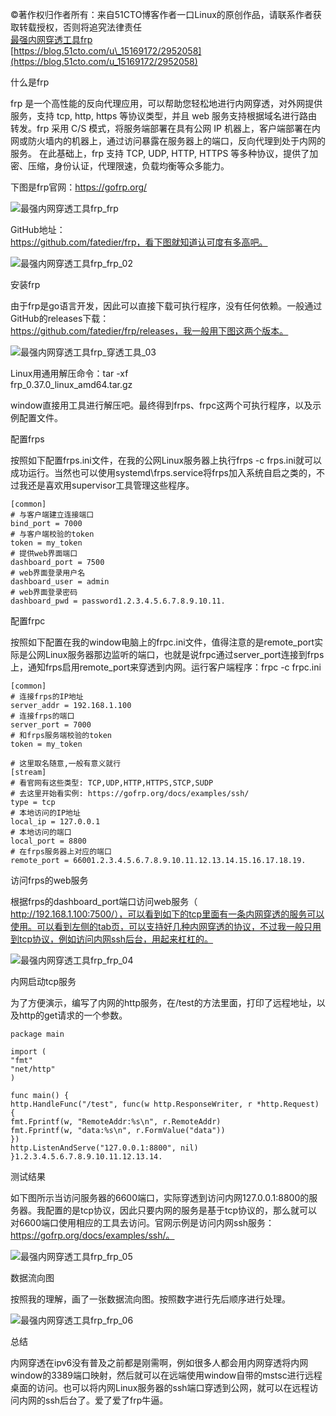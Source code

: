 ©著作权归作者所有：来自51CTO博客作者一口Linux的原创作品，请联系作者获取转载授权，否则将追究法律责任  
[最强内网穿透工具frp](https://blog.51cto.com/u_15169172/2952058)  
[https://blog.51cto.com/u\_15169172/2952058](https://blog.51cto.com/u_15169172/2952058)

什么是frp

frp 是一个高性能的反向代理应用，可以帮助您轻松地进行内网穿透，对外网提供服务，支持 tcp, http, https 等协议类型，并且 web 服务支持根据域名进行路由转发。frp 采用 C/S 模式，将服务端部署在具有公网 IP 机器上，客户端部署在内网或防火墙内的机器上，通过访问暴露在服务器上的端口，反向代理到处于内网的服务。 在此基础上，frp 支持 TCP, UDP, HTTP, HTTPS 等多种协议，提供了加密、压缩，身份认证，代理限速，负载均衡等众多能力。

下图是frp官网：https://gofrp.org/

![最强内网穿透工具frp_frp](https://s7.51cto.com/images/blog/202106/28/f94c3628b4b2c2d3f14f158b8097fc23.png?x-oss-process=image/watermark,size_16,text_QDUxQ1RP5Y2a5a6i,color_FFFFFF,t_100,g_se,x_10,y_10,shadow_90,type_ZmFuZ3poZW5naGVpdGk=)

GitHub地址：  
https://github.com/fatedier/frp，看下图就知道认可度有多高吧。

![最强内网穿透工具frp_frp_02](https://s8.51cto.com/images/blog/202106/28/423760c70a0edaf89a6f9019877e4f41.png?x-oss-process=image/watermark,size_16,text_QDUxQ1RP5Y2a5a6i,color_FFFFFF,t_100,g_se,x_10,y_10,shadow_90,type_ZmFuZ3poZW5naGVpdGk=)

安装frp

由于frp是go语言开发，因此可以直接下载可执行程序，没有任何依赖。一般通过GitHub的releases下载：  
https://github.com/fatedier/frp/releases，我一般用下图这两个版本。

![最强内网穿透工具frp_穿透工具_03](https://s3.51cto.com/images/blog/202106/28/9be213f78abadda1611bfe0cf052cbc2.png?x-oss-process=image/watermark,size_16,text_QDUxQ1RP5Y2a5a6i,color_FFFFFF,t_100,g_se,x_10,y_10,shadow_90,type_ZmFuZ3poZW5naGVpdGk=)

Linux用通用解压命令：tar -xf  
frp\_0.37.0\_linux\_amd64.tar.gz

window直接用工具进行解压吧。最终得到frps、frpc这两个可执行程序，以及示例配置文件。

配置frps

按照如下配置frps.ini文件，在我的公网Linux服务器上执行frps -c frps.ini就可以成功运行。当然也可以使用systemd\\frps.service将frps加入系统自启之类的，不过我还是喜欢用supervisor工具管理这些程序。

```
[common]
# 与客户端建立连接端口
bind_port = 7000
# 与客户端校验的token
token = my_token
# 提供web界面端口
dashboard_port = 7500
# web界面登录用户名
dashboard_user = admin
# web界面登录密码
dashboard_pwd = password1.2.3.4.5.6.7.8.9.10.11.
```

配置frpc

按照如下配置在我的window电脑上的frpc.ini文件，值得注意的是remote\_port实际是公网Linux服务器那边监听的端口，也就是说frpc通过server\_port连接到frps上，通知frps启用remote\_port来穿透到内网。运行客户端程序：frpc -c frpc.ini

```
[common]
# 连接frps的IP地址
server_addr = 192.168.1.100
# 连接frps的端口
server_port = 7000
# 和frps服务端校验的token
token = my_token

# 这里取名随意,一般有意义就行
[stream]
# 看官网有这些类型: TCP,UDP,HTTP,HTTPS,STCP,SUDP
# 去这里开始看实例: https://gofrp.org/docs/examples/ssh/
type = tcp
# 本地访问的IP地址
local_ip = 127.0.0.1
# 本地访问的端口
local_port = 8800
# 在frps服务器上对应的端口
remote_port = 66001.2.3.4.5.6.7.8.9.10.11.12.13.14.15.16.17.18.19.
```

访问frps的web服务

根据frps的dashboard\_port端口访问web服务（  
http://192.168.1.100:7500/），可以看到如下的tcp里面有一条内网穿透的服务可以使用。可以看到左侧的tab页，可以支持好几种内网穿透的协议，不过我一般只用到tcp协议，例如访问内网ssh后台，用起来杠杠的。

![最强内网穿透工具frp_frp_04](https://s4.51cto.com/images/blog/202106/28/f89de67e522d38defb60e90a397d1535.png?x-oss-process=image/watermark,size_16,text_QDUxQ1RP5Y2a5a6i,color_FFFFFF,t_100,g_se,x_10,y_10,shadow_90,type_ZmFuZ3poZW5naGVpdGk=)

内网启动tcp服务

为了方便演示，编写了内网的http服务，在/test的方法里面，打印了远程地址，以及http的get请求的一个参数。

```
package main

import (
"fmt"
"net/http"
)

func main() {
http.HandleFunc("/test", func(w http.ResponseWriter, r *http.Request) {
fmt.Fprintf(w, "RemoteAddr:%s\n", r.RemoteAddr)
fmt.Fprintf(w, "data:%s\n", r.FormValue("data"))
})
http.ListenAndServe("127.0.0.1:8800", nil)
}1.2.3.4.5.6.7.8.9.10.11.12.13.14.
```

测试结果

如下图所示当访问服务器的6600端口，实际穿透到访问内网127.0.0.1:8800的服务器。我配置的是tcp协议，因此只要内网的服务是基于tcp协议的，那么就可以对6600端口使用相应的工具去访问。官网示例是访问内网ssh服务：  
https://gofrp.org/docs/examples/ssh/。

![最强内网穿透工具frp_frp_05](https://s3.51cto.com/images/blog/202106/28/9582e3d8836f5defe5d0aad780700c46.png?x-oss-process=image/watermark,size_16,text_QDUxQ1RP5Y2a5a6i,color_FFFFFF,t_100,g_se,x_10,y_10,shadow_90,type_ZmFuZ3poZW5naGVpdGk=)

数据流向图

按照我的理解，画了一张数据流向图。按照数字进行先后顺序进行处理。

![最强内网穿透工具frp_frp_06](https://s3.51cto.com/images/blog/202106/28/c70b038511cf65b1bc8b19a5c4eb3e96.png?x-oss-process=image/watermark,size_16,text_QDUxQ1RP5Y2a5a6i,color_FFFFFF,t_100,g_se,x_10,y_10,shadow_90,type_ZmFuZ3poZW5naGVpdGk=)

总结

内网穿透在ipv6没有普及之前都是刚需啊，例如很多人都会用内网穿透将内网window的3389端口映射，然后就可以在远端使用window自带的mstsc进行远程桌面的访问。也可以将内网Linux服务器的ssh端口穿透到公网，就可以在远程访问内网的ssh后台了。爱了爱了frp牛逼。